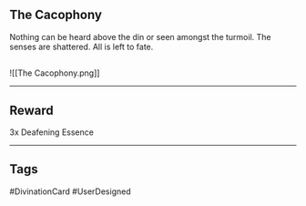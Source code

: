## The Cacophony
Nothing can be heard above the din or seen amongst the turmoil. The senses are shattered. All is left to fate.
## 
![[The Cacophony.png]]

---
## Reward
3x Deafening Essence

---
## Tags
#DivinationCard
#UserDesigned